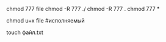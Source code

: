 chmod 777 file
chmod -R 777 ./
chmod -R 777 .
chmod 777 *

chmod u+x file  #исполняемый

touch файл.txt